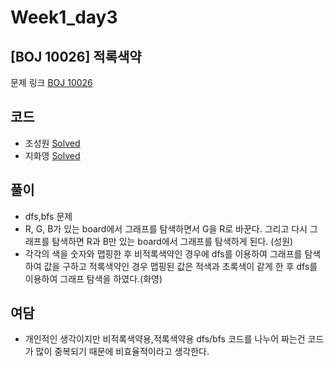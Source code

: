 # Week1_day3

## [BOJ 10026] 적록색약

문제 링크 [BOJ 10026](https://www.acmicpc.net/problem/10026)

## 코드

- 조성원 [Solved](https://github.com/ji3427/300solves/blob/jswww/WEEK1/10026.cpp)
- 지화영 [Solved](https://github.com/ji3427/300solves/blob/ji3427/week1/baekjoon_10026.cpp)

## 풀이

- dfs,bfs 문제
- R, G, B가 있는 board에서 그래프를 탐색하면서 G을 R로 바꾼다. 그리고 다시 그래프를 탐색하면 R과 B만 있는 board에서 그래프를 탐색하게 된다. (성원)
- 각각의 색을 숫자와 맵핑한 후 비적록색약인 경우에 dfs를 이용하여 그래프를 탐색하여 값을 구하고 적록색약인 경우 맵핑된 값은 적색과 초록색이 같게 한 후 dfs를 이용하여 그래프 탐색을 하였다.(화영)

## 여담
- 개인적인 생각이지만 비적록색약용,적록색약용 dfs/bfs 코드를 나누어 짜는건 코드가 많이 중복되기 때문에 비효율적이라고 생각한다. 

